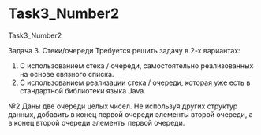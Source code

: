 # Task3_Number2
Task3_Number2

Задача 3.	Стеки/очереди
Требуется решить задачу в 2-х вариантах:
1.	С использованием стека / очереди, самостоятельно реализованных на основе связного списка.
2.	С использованием реализации стека / очереди, которая уже есть в стандартной библиотеки языка Java.

№2
Даны две очереди целых чисел. Не используя других структур данных, добавить в конец первой очереди элементы второй очереди, а в конец второй очереди элементы первой очереди.

